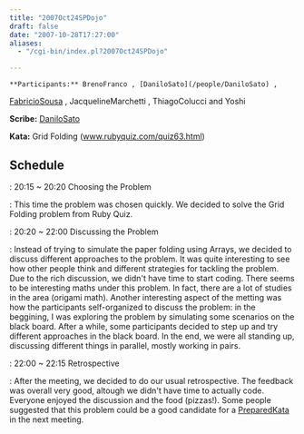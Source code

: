 ```yaml
---
title: "2007Oct24SPDojo"
draft: false
date: "2007-10-28T17:27:00"
aliases:
  - "/cgi-bin/index.pl?2007Oct24SPDojo"

---
```

    **Participants:** BrenoFranco , [DaniloSato](/people/DaniloSato) ,
[FabricioSousa](/FabricioSousa) , JacquelineMarchetti , ThiagoColucci
and Yoshi

**Scribe:** [DaniloSato](/people/DaniloSato)

**Kata:** Grid Folding (www.rubyquiz.com/quiz63.html)

Schedule
--------

 
:   20:15 \~ 20:20 Choosing the Problem

 
:   This time the problem was chosen quickly. We decided to solve the
    Grid Folding problem from Ruby Quiz.

 
:   20:20 \~ 22:00 Discussing the Problem

 
:   Instead of trying to simulate the paper folding using Arrays, we
    decided to discuss different approaches to the problem. It was quite
    interesting to see how other people think and different strategies
    for tackling the problem. Due to the rich discussion, we didn't have
    time to start coding. There seems to be interesting maths under
    this problem. In fact, there are a lot of studies in the area
    (origami math). Another interesting aspect of the metting was how
    the participants self-organized to discuss the problem: in the
    beggining, I was exploring the problem by simulating some scenarios
    on the black board. After a while, some participants decided to step
    up and try different approaches in the black board. In the end, we
    were all standing up, discussing different things in parallel,
    mostly working in pairs.

 
:   22:00 \~ 22:15 Retrospective

 
:   After the meeting, we decided to do our usual retrospective. The
    feedback was overall very good, altough we didn't have time to
    actually code. Everyone enjoyed the discussion and the
    food (pizzas!). Some people suggested that this problem could be a
    good candidate for a [PreparedKata](/PreparedKata) in the
    next meeting.


